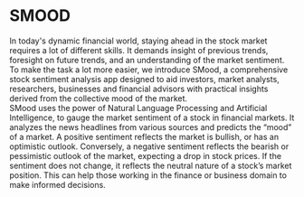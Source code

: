 # SMOOD
In today's dynamic financial world, staying ahead in the stock market requires a lot of different skills. It demands insight of previous trends, foresight on future trends, and an understanding of the market sentiment. To make the task a lot more easier, we introduce SMood, a comprehensive stock sentiment analysis app designed to aid investors, market analysts, researchers, businesses and financial advisors with practical insights derived from the collective mood of the market.
<br>
SMood uses the power of Natural Language Processing and Artificial Intelligence, to gauge the market sentiment of a stock in financial markets. It analyzes the news headlines from various sources and predicts the “mood” of a market. A positive sentiment reflects the market is bullish, or has an optimistic outlook. Conversely, a negative sentiment reflects the bearish or pessimistic outlook of the market, expecting a drop in stock prices. If the sentiment does not change, it reflects the neutral nature of a stock’s market position. This can help those working in the finance or business domain to make informed decisions.
<br>
